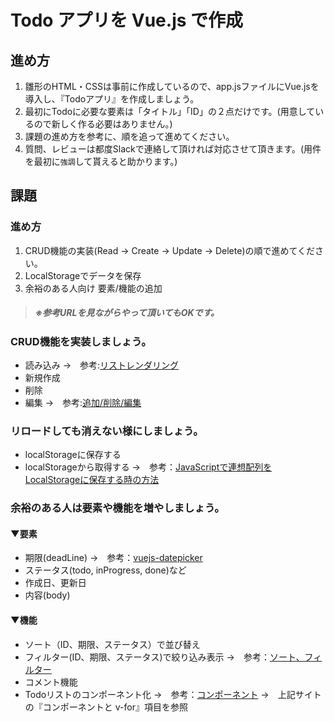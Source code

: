 # Todo アプリを Vue.js で作成

## 進め方
1. 雛形のHTML・CSSは事前に作成しているので、app.jsファイルにVue.jsを導入し、『Todoアプリ』を作成しましょう。
1. 最初にTodoに必要な要素は「タイトル」「ID」の２点だけです。(用意しているので新しく作る必要はありません。)
1. 課題の進め方を参考に、順を追って進めてください。
1. 質問、レビューは都度Slackで連絡して頂ければ対応させて頂きます。(用件を最初に``強調``して貰えると助かります。)
## 課題
### 進め方
1. CRUD機能の実装(Read → Create → Update → Delete)の順で進めてください。
1. LocalStorageでデータを保存
1. 余裕のある人向け 要素/機能の追加
> ##### ※参考URLを見ながらやって頂いてもOKです。
### CRUD機能を実装しましょう。
- 読み込み
→　参考:[リストレンダリング](https://jp.vuejs.org/v2/guide/list.html)
- 新規作成
- 削除
- 編集
→　参考:[追加/削除/編集](https://jp.vuejs.org/v2/guide/list.html#%E5%A4%89%E6%9B%B4%E3%83%A1%E3%82%BD%E3%83%83%E3%83%89)

### リロードしても消えない様にしましょう。
- localStorageに保存する
- localStorageから取得する
→　参考：[JavaScriptで連想配列をLocalStorageに保存する時の方法](http://itemy.net/?p=1427)

### 余裕のある人は要素や機能を増やしましょう。
#### ▼要素
- 期限(deadLine)
→　参考：[vuejs-datepicker](https://www.kabanoki.net/2560/)
- ステータス(todo, inProgress, done)など
- 作成日、更新日
- 内容(body)

#### ▼機能
- ソート（ID、期限、ステータス）で並び替え
- フィルター(ID、期限、ステータス)で絞り込み表示
→　参考：[ソート、フィルター](https://jp.vuejs.org/v2/guide/list.html#%E9%85%8D%E5%88%97%E3%81%AE%E7%BD%AE%E3%81%8D%E6%8F%9B%E3%81%88)
- コメント機能
- Todoリストのコンポーネント化
→　参考：[コンポーネント](https://jp.vuejs.org/v2/guide/components.html)
→　上記サイトの『コンポーネントと v-for』項目を参照